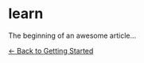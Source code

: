 # learn

The beginning of an awesome article...



[<- Back to Getting Started](docs/getting-started.md)

